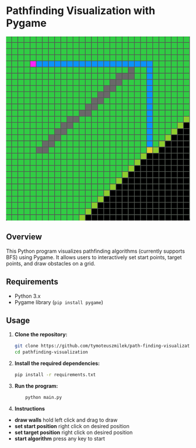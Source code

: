 # Pathfinding Visualization with Pygame
![PathfindingVisualization](screenshots/pathfindingVisualization.png)

## Overview 

This Python program visualizes pathfinding algorithms (currently supports BFS) using Pygame. It allows users to interactively set start points, target points, and draw obstacles on a grid.

## Requirements

- Python 3.x
- Pygame library (`pip install pygame`)

## Usage

1. **Clone the repository:**

   ```bash
   git clone https://github.com/tymoteuszmilek/path-finding-visualization.git
   cd pathfinding-visualization

2. **Install the required dependencies:**
     
      ```bash
      pip install -r requirements.txt
      ```
      
3. **Run the program:**
   
      ```bash
          python main.py
      ```
      
4. **Instructions**
  - **draw walls** hold left click and drag to draw
  - **set start position** right click on desired position 
  - **set target position** right click on desired position
  - **start algorithm** press any key to start 
